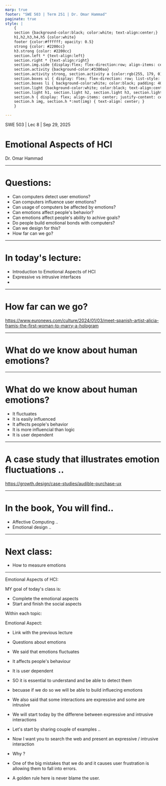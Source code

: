 ```yaml
---
marp: true
footer: "SWE 503 | Term 251 | Dr. Omar Hammad"
paginate: true
style: |
    {
    section {background-color:black; color:white; text-align:center;}
    h1,h2,h3,h4,h5 {color:white}
    footer {color:#ffffff; opacity: 0.5}
    strong {color: #2200cc}
    h3.strong {color: #2200cc}
    section.left * {text-align:left}
    section.right * {text-align:right}
    section.img.side {display:flex; flex-direction:row; align-items: center; justify-content: center}
    section.activity {background-color:#3300aa}
    section.activity strong, section.activity a {color:rgb(255, 179, 0)}
    section.boxes ul { display: flex; flex-direction: row; list-style: none; padding: 0; width: 100%; }
    section.boxes li { background-color:white; color:black; padding: 40px; margin: 10px; border-radius: 10px; flex: 1; text-align: center; }
    section.light {background-color:white; color:black; text-align:center;}
    section.light h1, section.light h2, section.light h3, section.light h4, section.light h5 {color:black}
    section.h { display: flex; align-items: center; justify-content: center; }
    section.h img, section.h *:not(img) { text-align: center; }
    }

---
```


<!--

My Goal of today's class is:

- Intro to Emotional Aspects of HCI
- The relationship between emotions and HCI
- Why it is important to understand emotions

Next class:
- How to measure emotions

 -->

 SWE 503 | Lec 8 | Sep 29, 2025
# Emotional Aspects of HCI
Dr. Omar Hammad

---

<!-- _class: left -->

 # Questions: 

- Can computers detect user emotions?
- Can computers influence user emotions?
- Can usage of computers be affected by emotions?
- Can emotions affect people's behavior?
- Can emotions affect people's ability to achive goals?
- Do people build emotional bonds with computers?
- Can we design for this?
- How far can we go? 

---

<!-- _class: left -->

# In today's lecture:
- Introduction to Emotional Aspects of HCI
- Expressive vs intrusive interfaces 
- 

---

<!-- _class: activity -->

# How far can we go?
https://www.euronews.com/culture/2024/01/03/meet-spanish-artist-alicia-framis-the-first-woman-to-marry-a-hologram

---

# What do we know about human emotions?

---

<!-- _class: left -->

# What do we know about human emotions?
- It fluctuates
- It is easily influenced
- It affects people's behavior
- It is more influencial than logic
- It is user dependent

---

<!-- _class: activity -->

# A case study that illustrates emotion fluctuations ..
https://growth.design/case-studies/audible-purchase-ux

---

<!-- _class: left -->

# In the book, You will find..

- Affective Computing .. 
- Emotional design .. 

---

<!-- _class: left -->

# Next class:
- How to measure emotions



------------

Emotional Aspects of HCI:

MY goal of today's class is:

- Complete the emotional aspects 
- Start and finish the social aspects 

Within each topic: 

Emotional Aspect: 

- Link with the previous lecture
- Questions about emotions 
- We said that emotions fluctuates 
- It affects people's behaviour 
- It is user dependent
- SO it is essential to understand and be able to detect them
- becuase if we do so we will be able to build influecing emotions 

- We also said that some interactions are expressive and some are intrusive
- We will start today by the differene between expressive and intrusive interactions
- Let's start by sharing couple of examples .. 
- Now I want you to search the web and present an expressive / intrusive interaction 
- Why ? 

- One of the big mistakes that we do and it causes user frustration is allowing them to fall into errors. 
- A golden rule here is never blame the user.
